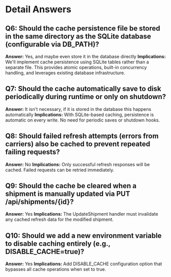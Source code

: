 # Detail Answers

## Q6: Should the cache persistence file be stored in the same directory as the SQLite database (configurable via DB_PATH)?
**Answer:** Yes, and maybe even store it in the database directly
**Implications:** We'll implement cache persistence using SQLite tables rather than a separate file. This provides atomic operations, built-in concurrency handling, and leverages existing database infrastructure.

## Q7: Should the cache automatically save to disk periodically during runtime or only on shutdown?
**Answer:** It isn't necessary, if it is stored in the database this happens automatically
**Implications:** With SQLite-based caching, persistence is automatic on every write. No need for periodic saves or shutdown hooks.

## Q8: Should failed refresh attempts (errors from carriers) also be cached to prevent repeated failing requests?
**Answer:** No
**Implications:** Only successful refresh responses will be cached. Failed requests can be retried immediately.

## Q9: Should the cache be cleared when a shipment is manually updated via PUT /api/shipments/{id}?
**Answer:** Yes
**Implications:** The UpdateShipment handler must invalidate any cached refresh data for the modified shipment.

## Q10: Should we add a new environment variable to disable caching entirely (e.g., DISABLE_CACHE=true)?
**Answer:** Yes
**Implications:** Add DISABLE_CACHE configuration option that bypasses all cache operations when set to true.